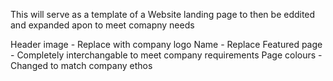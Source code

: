 This will serve as a template of a Website landing page to then be eddited and expanded apon to meet comapny needs

Header image - Replace with company logo 
Name - Replace 
Featured page - Completely interchangable to meet company requirements 
Page colours -  Changed to match company ethos